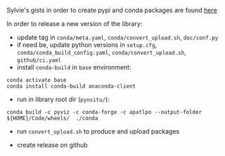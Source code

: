 
Sylvie's gists in order to create pypi and conda packages are found [here](https://gist.github.com/slgentil)

In order to release a new version of the library:

- update tag in `conda/meta.yaml`, `conda/convert_upload.sh`, `doc/conf.py`
- if need be, update python versions in `setup.cfg`, `conda/conda_build_config.yaml`, `conda/convert_upload.sh`, `github/ci.yaml`
- install `conda-build` in `base` environment:

```
conda activate base
conda install conda-build anaconda-client
```

- run in library root dir (`pynsitu/`):

``` 
conda build -c pyviz -c conda-forge -c apatlpo --output-folder ${HOME}/Code/wheels/  ./conda
```

- run `convert_upload.sh` to produce and upload packages

- create release on github